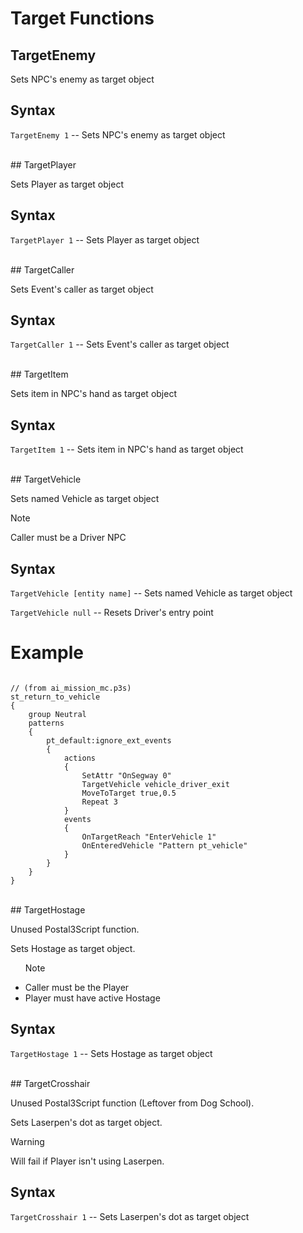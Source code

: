 # Target Functions

## TargetEnemy

Sets NPC's enemy as target object

<h2>Syntax</h2>
<p><code class="language-js">TargetEnemy 1</code> -- Sets NPC's enemy as target object</p>

<br>
## TargetPlayer

Sets Player as target object

<h2>Syntax</h2>
<p><code class="language-js">TargetPlayer 1</code> -- Sets Player as target object</p>

<br>
## TargetCaller

Sets Event's caller as target object

<h2>Syntax</h2>
<p><code class="language-js">TargetCaller 1</code> -- Sets Event's caller as target object</p>

<br>
## TargetItem

Sets item in NPC's hand as target object

<h2>Syntax</h2>
<p><code class="language-js">TargetItem 1</code> -- Sets item in NPC's hand as target object</p>

<br>
## TargetVehicle

Sets named Vehicle as target object

<div class="admonition note">
<p class="admonition-title">Note</p>
<p>Caller must be a Driver NPC</p>
</div>

<h2>Syntax</h2>
<p><code class="language-js">TargetVehicle [entity name]</code> -- Sets named Vehicle as target object</p>
<p><code class="language-js">TargetVehicle null</code> -- Resets Driver's entry point</p>
<h1>Example</h1>
<pre><code class="language-js">
// (from ai_mission_mc.p3s)
st_return_to_vehicle
{
	group Neutral
	patterns
	{
		pt_default:ignore_ext_events
		{
			actions
			{
				SetAttr "OnSegway 0"
				TargetVehicle vehicle_driver_exit
				MoveToTarget true,0.5
				Repeat 3
			}
			events
			{
				OnTargetReach "EnterVehicle 1"
				OnEnteredVehicle "Pattern pt_vehicle"
			}
		}
	}
}
</code></pre>

<br>
## TargetHostage

Unused Postal3Script function.

Sets Hostage as target object.

<ul>
<div class="admonition note">
<p class="admonition-title">Note</p>
<li>Caller must be the Player</li>
<li>Player must have active Hostage</li>
</div>
</ul>

<h2>Syntax</h2>
<p><code class="language-js">TargetHostage 1</code> -- Sets Hostage as target object</p>

<br>
## TargetCrosshair

Unused Postal3Script function (Leftover from Dog School).

Sets Laserpen's dot as target object.

<div class="admonition warning">
<p class="admonition-title">Warning</p>
<p>Will fail if Player isn't using Laserpen.</p>
</div>

<h2>Syntax</h2>
<p><code class="language-js">TargetCrosshair 1</code> -- Sets Laserpen's dot as target object
